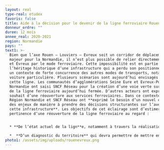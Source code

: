 ```yaml
---
layout: real
type-real: etudex
favoris: false
title: Aide à la décision pour le devenir de la ligne ferroviaire Rouen – Évreux
donneur_ordre: ""
duree: 12 mois
annee_real: 2020-2021
region: Normandie
pays: ""
text1: >-
  Bien que l’axe Rouen – Louviers – Evreux soit un corridor de déplacements
  majeur pour la Normandie, il n’est plus possible de relier directement Rouen
  et Évreux par le mode ferroviaire. Cette impossibilité est en partie liée à
  l’héritage historique d’une infrastructure qui a perdu son positionnement dans
  un contexte de forte concurrence des autres modes de transports, notamment la
  voiture particulière. Plusieurs scénarios sont aujourd’hui envisagés pour
  cette ligne. Les communautés d’agglomérations Seine Eure et Evreux-Porte de
  Normandie ont saisi SNCF Réseau pour la création d’une voie verte sur le tracé
  de la ligne ferroviaire aujourd’hui fermée. D’autres acteurs ont exprimé le
  souhait d’une réouverture aux services ferroviaires. Dans ce contexte, la
  Région Normandie et SNCF Réseau ont **exprimé le besoin d’un nouvel éclairage
  des enjeux de manière à prendre des décisions structurantes sur l’avenir de
  cette infrastructure**. Les objectifs de cet éclairage sont d’estimer la
  pertinence d’une réouverture de la ligne ferroviaire au regard :


  * **De l’état actuel de la lign**e, notamment à travers la réalisation d’un état des lieux de l’infrastructure, une clarification du statut juridique des emprises ferroviaires aujourd’hui et une identification des enjeux environnementaux,

  *  **D’un diagnostic du territoire** qui devra permettre de mettre en avant les besoins de mobilités des habitants sur le corridor entre Rouen et Evreux et l’offre de transport qui est actuellement proposée aux usagers.
photo1: /assets/img/uploads/rouenevreux.png
---
```

